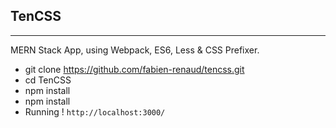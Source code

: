 ## TenCSS
---------------

MERN Stack App, using Webpack, ES6, Less & CSS Prefixer.

* git clone https://github.com/fabien-renaud/tencss.git
* cd TenCSS
* npm install
* npm install
* Running ! `http://localhost:3000/`
